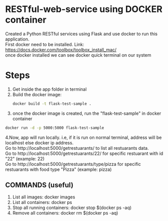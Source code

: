 # RESTful-web-service using DOCKER container

Created a Python RESTful services using Flask and use docker to run this application.                              
First docker need to be installed. Link: https://docs.docker.com/toolbox/toolbox_install_mac/                  
once docker installed we can see docker quick terminal on our system

# Steps
1. Get inside the app folder in terminal                          
2. Build the docker image:                
   ```bash
   docker build -t flask-test-sample .
   ```
3. once the docker image is created, run the "flask-test-sample" in docker container                        
  ```bash
  docker run -d -p 5000:5000 flask-test-sample
  ```
4.Now, app will run locally. i.e, if it is run on normal terminal, address will be localhost else docker ip address.                   
  Go to http://localhost:5000/getrestuarants/  to list all restuarants data.                                   
  Go to http://localhost:5000/getrestuarants/22/ for specific restuarant with id "22" (example: 22)                        
  Go to http://localhost:5000/getrestuarants/type/pizza for specific restuarants with food type "Pizza" (example: pizza)            
  
## COMMANDS (useful)
1. List all images: docker images
2. List all containers: docker ps
3. Stop all running containers: docker stop $(docker ps -aq)
4. Remove all containers: docker rm $(docker ps -aq)

  
